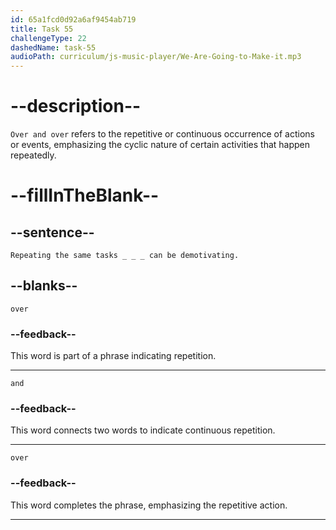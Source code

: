 ```yaml
---
id: 65a1fcd0d92a6af9454ab719
title: Task 55
challengeType: 22
dashedName: task-55
audioPath: curriculum/js-music-player/We-Are-Going-to-Make-it.mp3
---
```


<!--
AUDIO REFERENCE: 
Tom: Repeating the same tasks over and over can be demotivating.
-->

# --description--

`Over and over` refers to the repetitive or continuous occurrence of actions or events, emphasizing the cyclic nature of certain activities that happen repeatedly.

# --fillInTheBlank--

## --sentence--

`Repeating the same tasks _ _ _ can be demotivating.`

## --blanks--

`over`

### --feedback--

This word is part of a phrase indicating repetition.

---

`and`

### --feedback--

This word connects two words to indicate continuous repetition.

---

`over`

### --feedback--

This word completes the phrase, emphasizing the repetitive action.

---
